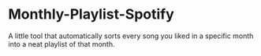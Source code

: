 # Monthly-Playlist-Spotify
A little tool that automatically sorts every song you liked in a specific month into a neat playlist of that month.
